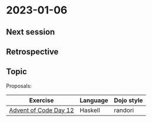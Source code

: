 # 2023-01-06

## Next session

## Retrospective

## Topic

Proposals:

| Exercise                                                      | Language | Dojo style |
| --                                                            | --       | --         |
| [Advent of Code Day 12](https://adventofcode.com/2022/day/12) | Haskell  | randori    |
